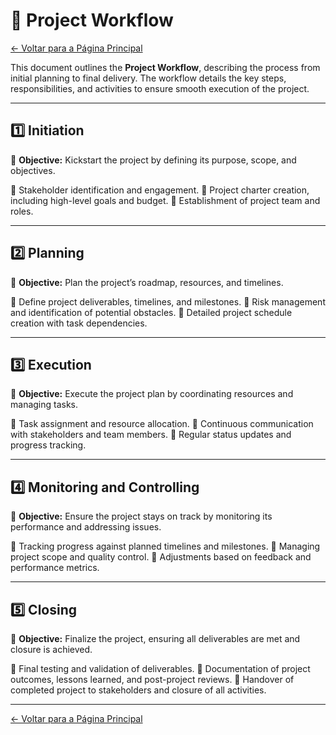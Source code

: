 # 📌 Project Workflow

[← Voltar para a Página Principal](../../index.md)

This document outlines the **Project Workflow**, describing the process from initial planning to final delivery. The workflow details the key steps, responsibilities, and activities to ensure smooth execution of the project.

---

## **1️⃣ Initiation**

📌 **Objective:** Kickstart the project by defining its purpose, scope, and objectives.

🔹 Stakeholder identification and engagement.
🔹 Project charter creation, including high-level goals and budget.
🔹 Establishment of project team and roles.

---

## **2️⃣ Planning**

📌 **Objective:** Plan the project’s roadmap, resources, and timelines.

🔹 Define project deliverables, timelines, and milestones.
🔹 Risk management and identification of potential obstacles.
🔹 Detailed project schedule creation with task dependencies.

---

## **3️⃣ Execution**

📌 **Objective:** Execute the project plan by coordinating resources and managing tasks.

🔹 Task assignment and resource allocation.
🔹 Continuous communication with stakeholders and team members.
🔹 Regular status updates and progress tracking.

---

## **4️⃣ Monitoring and Controlling**

📌 **Objective:** Ensure the project stays on track by monitoring its performance and addressing issues.

🔹 Tracking progress against planned timelines and milestones.
🔹 Managing project scope and quality control.
🔹 Adjustments based on feedback and performance metrics.

---

## **5️⃣ Closing**

📌 **Objective:** Finalize the project, ensuring all deliverables are met and closure is achieved.

🔹 Final testing and validation of deliverables.
🔹 Documentation of project outcomes, lessons learned, and post-project reviews.
🔹 Handover of completed project to stakeholders and closure of all activities.

---

[← Voltar para a Página Principal](../../index.md)
